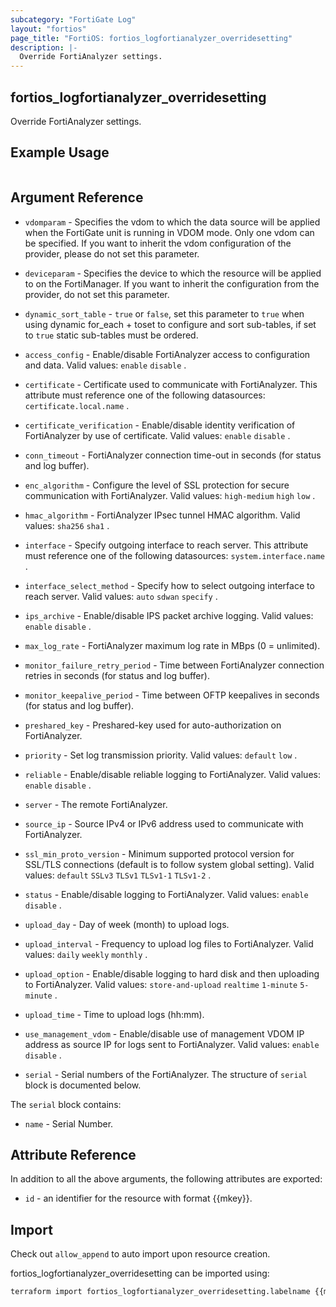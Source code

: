 ```yaml
---
subcategory: "FortiGate Log"
layout: "fortios"
page_title: "FortiOS: fortios_logfortianalyzer_overridesetting"
description: |-
  Override FortiAnalyzer settings.
---
```


## fortios_logfortianalyzer_overridesetting
Override FortiAnalyzer settings.

## Example Usage

```hcl

```

## Argument Reference
* `vdomparam` - Specifies the vdom to which the data source will be applied when the FortiGate unit is running in VDOM mode. Only one vdom can be specified. If you want to inherit the vdom configuration of the provider, please do not set this parameter.
* `deviceparam` - Specifies the device to which the resource will be applied to on the FortiManager. If you want to inherit the configuration from the provider, do not set this parameter.
* `dynamic_sort_table` - `true` or `false`, set this parameter to `true` when using dynamic for_each + toset to configure and sort sub-tables, if set to `true` static sub-tables must be ordered.

* `access_config` - Enable/disable FortiAnalyzer access to configuration and data. Valid values: `enable` `disable` .
* `certificate` - Certificate used to communicate with FortiAnalyzer. This attribute must reference one of the following datasources: `certificate.local.name` .
* `certificate_verification` - Enable/disable identity verification of FortiAnalyzer by use of certificate. Valid values: `enable` `disable` .
* `conn_timeout` - FortiAnalyzer connection time-out in seconds (for status and log buffer).
* `enc_algorithm` - Configure the level of SSL protection for secure communication with FortiAnalyzer. Valid values: `high-medium` `high` `low` .
* `hmac_algorithm` - FortiAnalyzer IPsec tunnel HMAC algorithm. Valid values: `sha256` `sha1` .
* `interface` - Specify outgoing interface to reach server. This attribute must reference one of the following datasources: `system.interface.name` .
* `interface_select_method` - Specify how to select outgoing interface to reach server. Valid values: `auto` `sdwan` `specify` .
* `ips_archive` - Enable/disable IPS packet archive logging. Valid values: `enable` `disable` .
* `max_log_rate` - FortiAnalyzer maximum log rate in MBps (0 = unlimited).
* `monitor_failure_retry_period` - Time between FortiAnalyzer connection retries in seconds (for status and log buffer).
* `monitor_keepalive_period` - Time between OFTP keepalives in seconds (for status and log buffer).
* `preshared_key` - Preshared-key used for auto-authorization on FortiAnalyzer.
* `priority` - Set log transmission priority. Valid values: `default` `low` .
* `reliable` - Enable/disable reliable logging to FortiAnalyzer. Valid values: `enable` `disable` .
* `server` - The remote FortiAnalyzer.
* `source_ip` - Source IPv4 or IPv6 address used to communicate with FortiAnalyzer.
* `ssl_min_proto_version` - Minimum supported protocol version for SSL/TLS connections (default is to follow system global setting). Valid values: `default` `SSLv3` `TLSv1` `TLSv1-1` `TLSv1-2` .
* `status` - Enable/disable logging to FortiAnalyzer. Valid values: `enable` `disable` .
* `upload_day` - Day of week (month) to upload logs.
* `upload_interval` - Frequency to upload log files to FortiAnalyzer. Valid values: `daily` `weekly` `monthly` .
* `upload_option` - Enable/disable logging to hard disk and then uploading to FortiAnalyzer. Valid values: `store-and-upload` `realtime` `1-minute` `5-minute` .
* `upload_time` - Time to upload logs (hh:mm).
* `use_management_vdom` - Enable/disable use of management VDOM IP address as source IP for logs sent to FortiAnalyzer. Valid values: `enable` `disable` .
* `serial` - Serial numbers of the FortiAnalyzer. The structure of `serial` block is documented below.

The `serial` block contains:

* `name` - Serial Number.

## Attribute Reference

In addition to all the above arguments, the following attributes are exported:
* `id` - an identifier for the resource with format {{mkey}}.

## Import

Check out `allow_append` to auto import upon resource creation.

fortios_logfortianalyzer_overridesetting can be imported using:
```sh
terraform import fortios_logfortianalyzer_overridesetting.labelname {{mkey}}
```
